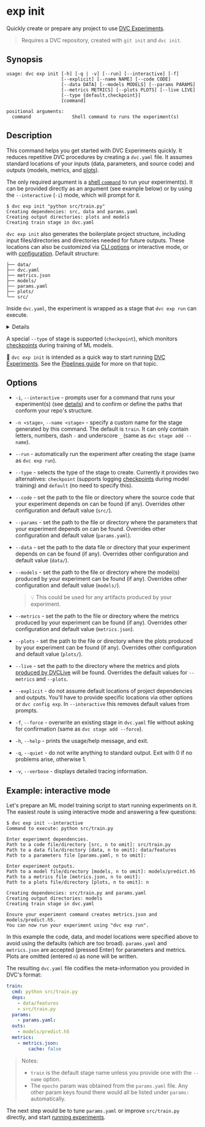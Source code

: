 # exp init

Quickly create or prepare any project to use [DVC Experiments].

> Requires a <abbr>DVC repository</abbr>, created with `git init` and
> `dvc init`.

## Synopsis

```usage
usage: dvc exp init [-h] [-q | -v] [--run] [--interactive] [-f]
                    [--explicit] [--name NAME] [--code CODE]
                    [--data DATA] [--models MODELS] [--params PARAMS]
                    [--metrics METRICS] [--plots PLOTS] [--live LIVE]
                    [--type {default,checkpoint}]
                    [command]

positional arguments:
  command               Shell command to runs the experiment(s)
```

## Description

This command helps you get started with DVC Experiments quickly. It reduces
repetitive DVC procedures by creating a `dvc.yaml` file. It assumes standard
locations of your inputs (data, <abbr>parameters</abbr>, and source code) and
outputs (models, <abbr>metrics</abbr>, and
[plots](/doc/command-reference/plots)).

The only required argument is a [shell `command`] to run your experiment(s). It
can be provided directly as an argument (see example below) or by using the
`--interactive` (`-i`) mode, which will prompt for it.

```cli
$ dvc exp init "python src/train.py"
Creating dependencies: src, data and params.yaml
Creating output directories: plots and models
Creating train stage in dvc.yaml
```

`dvc exp init` also generates the boilerplate project structure, including input
files/directories and directories needed for future outputs. These locations can
also be customized via [CLI options](#options) or interactive mode, or with
[configuration](/doc/command-reference/config#exp). Default structure:

```
├── data/
├── dvc.yaml
├── metrics.json
├── models/
├── params.yaml
├── plots/
└── src/
```

Inside `dvc.yaml`, the experiment is wrapped as a <abbr>stage</abbr> that
`dvc exp run` can execute.

<details>

### Click to see `dvc.yaml` example

```yaml
stages:
  train:
    cmd: python src/train.py
    deps:
      - data
      - src
    params:
      - params.yaml:
    outs:
      - models
    metrics:
      - metrics.json:
          cache: false
    plots:
      - plots:
          cache: false
```

</details>

<admon type="tip">

A special `--type` of stage is supported (`checkpoint`), which monitors
[checkpoints] during training of ML models.

</admon>

📖 `dvc exp init` is intended as a quick way to start running [DVC Experiments].
See the [Pipelines guide] for more on that topic.

[stage definition]:
  /doc/user-guide/project-structure/dvcyaml-files#stage-entries
[shell `command`]:
  /doc/user-guide/project-structure/dvcyaml-files#stage-commands
[checkpoints]: /doc/user-guide/experiment-management/checkpoints
[dvc experiments]: /doc/user-guide/experiment-management/experiments-overview
[pipelines guide]: /doc/user-guide/data-pipelines/defining-pipelines

## Options

- `-i`, `--interactive` - prompts user for a command that runs your
  experiment(s) (see [details](#the-command-argument)) and to confirm or define
  the paths that conform your repo's structure.

- `-n <stage>`, `--name <stage>` - specify a custom name for the stage generated
  by this command. The default is `train`. It can only contain letters, numbers,
  dash `-` and underscore `_` (same as `dvc stage add --name`).

- `--run` - automatically run the experiment after creating the stage (same as
  `dvc exp run`).

- `--type` - selects the type of the stage to create. Currently it provides two
  alternatives: `checkpoint` (supports logging
  [checkpoints](/doc/command-reference/exp/run#checkpoints) during model
  training) and `default` (no need to specify this).

- `--code` - set the path to the file or directory where the source code that
  your experiment depends on can be found (if any). Overrides other
  configuration and default value (`src/`).

- `--params` - set the path to the file or directory where the
  </abbr>parameters</abbr> that your experiment depends on can be found.
  Overrides other configuration and default value (`params.yaml`).

- `--data` - set the path to the data file or directory that your experiment
  depends on can be found (if any). Overrides other configuration and default
  value (`data/`).

- `--models` - set the path to the file or directory where the model(s) produced
  by your experiment can be found (if any). Overrides other configuration and
  default value (`models/`).

  > 💡 This could be used for any artifacts produced by your experiment.

- `--metrics` - set the path to the file or directory where the metrics produced
  by your experiment can be found (if any). Overrides other configuration and
  default value (`metrics.json`).

- `--plots` - set the path to the file or directory where the plots produced by
  your experiment can be found (if any). Overrides other configuration and
  default value (`plots/`).

- `--live` - set the path to the directory where the metrics and plots
  [produced by DVCLive](https://dvc.org/doc/dvclive/dvclive-with-dvc#outputs)
  will be found. Overrides the default values for `--metrics` and `--plots`.

- `--explicit` - do not assume default locations of project dependencies and
  outputs. You'll have to provide specific locations via other options or
  `dvc config exp`. In `--interactive` this removes default values from prompts.

- `-f`, `--force` - overwrite an existing stage in `dvc.yaml` file without
  asking for confirmation (same as `dvc stage add --force`).

- `-h`, `--help` - prints the usage/help message, and exit.

- `-q`, `--quiet` - do not write anything to standard output. Exit with 0 if no
  problems arise, otherwise 1.

- `-v`, `--verbose` - displays detailed tracing information.

## Example: interactive mode

Let's prepare an ML model training script to start running experiments on it.
The easiest route is using interactive mode and answering a few questions:

```dvc
$ dvc exp init --interactive
Command to execute: python src/train.py

Enter experiment dependencies.
Path to a code file/directory [src, n to omit]: src/train.py
Path to a data file/directory [data, n to omit]: data/features
Path to a parameters file [params.yaml, n to omit]:

Enter experiment outputs.
Path to a model file/directory [models, n to omit]: models/predict.h5
Path to a metrics file [metrics.json, n to omit]:
Path to a plots file/directory [plots, n to omit]: n

Creating dependencies: src/train.py and params.yaml
Creating output directories: models
Creating train stage in dvc.yaml

Ensure your experiment command creates metrics.json and models/predict.h5.
You can now run your experiment using "dvc exp run".
```

In this example the code, data, and model locations were specified above to
avoid using the defaults (which are too broad). `params.yaml` and `metrics.json`
are accepted (pressed Enter) for <abbr>parameters</abbr> and
<abbr>metrics</abbr>. Plots are omitted (entered `n`) as none will be written.

The resulting `dvc.yaml` file codifies the meta-information you provided in
DVC's format:

```yaml
train:
  cmd: python src/train.py
  deps:
    - data/features
    - src/train.py
  params:
    - params.yaml:
  outs:
    - models/predict.h5
  metrics:
    - metrics.json:
        cache: false
```

> Notes:
>
> - `train` is the default stage name unless you provide one with the `--name`
>   option.
> - The `epochs` param was obtained from the `params.yaml` file. Any other param
>   keys found there would all be listed under `params:` automatically.

The next step would be to tune `params.yaml` or improve `src/train.py` directly,
and start [running experiments](/doc/command-reference/exp/run).

